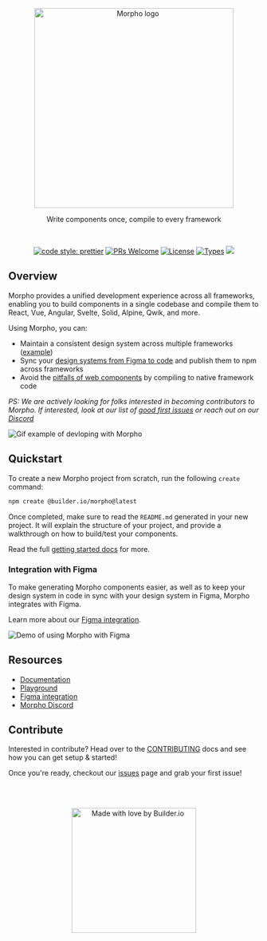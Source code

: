 <br>
<br>
<p align="center">
  <picture>
    <source media="(prefers-color-scheme: dark)" srcset="https://cdn.builder.io/api/v1/image/assets%2FYJIGb4i01jvw0SRdL5Bt%2F44413839f214431290930e447572b843">
    <img width="400" alt="Morpho logo" src="https://cdn.builder.io/api/v1/image/assets%2FYJIGb4i01jvw0SRdL5Bt%2F570f689e59824cb78cf5773350ab4144">
  </picture>
</p>

<p align="center">
  Write components once, compile to every framework
</p>

<br>

<p align="center">
  <a href="https://github.com/prettier/prettier"><img alt="code style: prettier" src="https://img.shields.io/badge/code_style-prettier-ff69b4.svg" /></a>
  <a href="https://github.com/BuilderIO/morpho/pulls"><img alt="PRs Welcome" src="https://img.shields.io/badge/PRs-welcome-brightgreen.svg" /></a>
  <a href="https://github.com/BuilderIO/morpho"><img alt="License" src="https://img.shields.io/github/license/BuilderIO/morpho" /></a>
  <a href="https://www.npmjs.com/package/@builder.io/morpho"><img alt="Types" src="https://img.shields.io/npm/types/@builder.io/morpho" /></a>
  <a href="https://www.npmjs.com/package/@builder.io/morpho" rel="nofollow"><img src="https://img.shields.io/npm/v/@builder.io/morpho.svg?sanitize=true"></a>
</p>

## Overview

Morpho provides a unified development experience across all frameworks, enabling you to build components in a single codebase and compile them to React, Vue, Angular, Svelte, Solid, Alpine, Qwik, and more.

Using Morpho, you can:

- Maintain a consistent design system across multiple frameworks ([example](https://github.com/db-ui/mono))
- Sync your [design systems from Figma to code](https://morpho.builder.io/docs/figma/) and publish them to npm across frameworks
- Avoid the [pitfalls of web components](https://morpho.builder.io/docs/overview/) by compiling to native framework code

_PS: We are actively looking for folks interested in becoming contributors to Morpho. If interested, look at our list of [good first issues](https://github.com/BuilderIO/morpho/issues?q=is%3Aissue+is%3Aopen+label%3A%22good+first+issue%22) or reach out on our [Discord](https://discord.gg/yxjk5vn6pn)_

![Gif example of devloping with Morpho](https://cdn.builder.io/api/v1/file/assets%2FYJIGb4i01jvw0SRdL5Bt%2F868af1e6d9fd4923b18ecd1d892f3a6e)

## Quickstart

To create a new Morpho project from scratch, run the following `create` command:

```bash
npm create @builder.io/morpho@latest
```

Once completed, make sure to read the `README.md` generated in your new project. It will explain the structure of your project, and provide a walkthrough on how to build/test your components.

Read the full [getting started docs](https://morpho.builder.io/docs/quickstart/) for more.

### Integration with Figma

To make generating Morpho components easier, as well as to keep your design system in code in sync with your design system in Figma, Morpho integrates with Figma.

Learn more about our [Figma integration](https://morpho.builder.io/docs/figma).

![Demo of using Morpho with Figma](https://cdn.builder.io/api/v1/file/assets%2FYJIGb4i01jvw0SRdL5Bt%2Fde65b7d174354c0baf189ee4e652a31b)

## Resources

- [Documentation](https://morpho.builder.io/docs)
- [Playground](https://morpho.builder.io/playground)
- [Figma integration](https://morpho.builder.io/docs/figma/)
- [Morpho Discord](https://discord.gg/yxjk5vn6pn)

## Contribute

Interested in contribute? Head over to the [CONTRIBUTING](CONTRIBUTING.md) docs and see how you can get setup & started!

Once you're ready, checkout our [issues](https://github.com/BuilderIO/morpho/issues?q=is%3Aopen+is%3Aissue+label%3A%22good+first+issue%22) page and grab your first issue!

<br>
<br>
<p align="center">
   <a href="https://www.builder.io/m/developers">
      <picture>
         <source media="(prefers-color-scheme: dark)" srcset="https://user-images.githubusercontent.com/844291/230786554-eb225eeb-2f6b-4286-b8c2-535b1131744a.png">
         <img width="250" alt="Made with love by Builder.io" src="https://user-images.githubusercontent.com/844291/230786555-a58479e4-75f3-4222-a6eb-74c5af953eac.png">
       </picture>
   </a>
</p>
